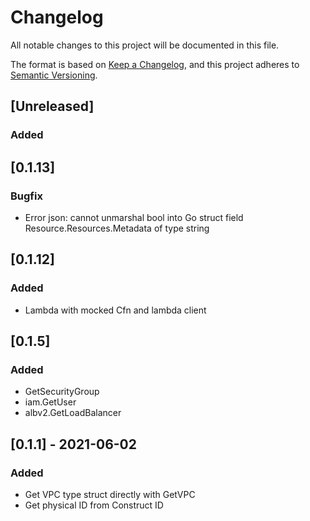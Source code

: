 # Changelog
All notable changes to this project will be documented in this file.

The format is based on [Keep a Changelog](https://keepachangelog.com/en/1.0.0/),
and this project adheres to [Semantic Versioning](https://semver.org/spec/v2.0.0.html).

## [Unreleased]
### Added

## [0.1.13]
### Bugfix
- Error json: cannot unmarshal bool into Go struct field Resource.Resources.Metadata of type string

## [0.1.12]
### Added
- Lambda with mocked Cfn and lambda client


## [0.1.5]
### Added
- GetSecurityGroup
- iam.GetUser
- albv2.GetLoadBalancer

## [0.1.1] - 2021-06-02
### Added
- Get VPC type struct directly with GetVPC
- Get physical ID from Construct ID
